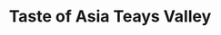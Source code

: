 ---
layout: place
title: "Taste of Asia Teays Valley"
permalink: /west-virginia/hurricane/taste-of-asia-teays-valley.html
stateAbbr: WV
stateName: West Virginia
cityName: Hurricane
place_id: ChIJsbLFxR-0SIgR_dUgOqOHx_0
photos:
  - name: >-
      places/ChIJsbLFxR-0SIgR_dUgOqOHx_0/photos/AUy1YQ3rzlb-oeSpG29AjWd3DOvOVlPHZFpPdkX_CMIlGeeYsaWDQs7Ie3BndINeGNSpf_m93dKJ9lbg7yY_ZMrs_lMkJslZnR6B7xn7cx7HJ4TtjRg_f5cboRlJIH412K-ExZowhBADcc7vYvtuoZlM_y_Ur94tuI-84TW3k15xYPYe-AFMOQ7E--trD_6mOmHDNN3TTg0ZDn-DI5kMRtHL0rbP0VNLlqw_d-eg6qsiXLdWD3ksFsDdBVmmY6mDNVsTsqL8YXhwrjZ_v2c-nlNUOCIGUzSszJiOKTVZxSpeZh93gkPNwlgc2x5xkAuYnOwoXlzK5xOmUcBQrR2UXC7WJm46Tw2BB94iLHhEq1UFdCQTKYwczEDT0-TTuXb2AQGaircFZUfqSiUtnq7AF412MI8V7nBWXwt8Q6bh8LZn8o0
    widthPx: 2658
    heightPx: 2796
    authorAttributions:
      - displayName: Elizabeth Wymer
        uri: https://maps.google.com/maps/contrib/109629649022563049221
        photoUri: >-
          https://lh3.googleusercontent.com/a-/ALV-UjWHjKE7Sk7ihfM9BindPddTBmmH6jdVabZ7p6FBkw9lwDimXgP8=s100-p-k-no-mo
    flagContentUri: >-
      https://www.google.com/local/imagery/report/?cb_client=maps_api_places.places_api&image_key=!1e10!2sCIHM0ogKEICAgICGksOGBA&hl=en-US
    googleMapsUri: >-
      https://www.google.com/maps/place//data=!3m4!1e2!3m2!1sCIHM0ogKEICAgICGksOGBA!2e10!4m2!3m1!1s0x8848b41fc5c5b2b1:0xfdc787a33a20d5fd
  - name: >-
      places/ChIJsbLFxR-0SIgR_dUgOqOHx_0/photos/AUy1YQ1zJcwOiBVAz8KqvAnVaAhTBaYVHsj37mcumYPfKQFrdT1juKkWnx959aoQoTzT33ujGgGdAe8M62HV6GhL6ZaVM1pFdy6EfS-ZMHUs2BNhfkeO7hPXnA3b_l2SOyXkyywYS__H31V-T8OFj9TuyVkB1ItO29BUxBLZ438g_JuujZmm0TRmgOgA-2JZFtS-JuwBj5f4-K4Wi9fV214aVgVIAdEJPY_95abEsmdrWKRRTMp_9lLoLbGC-9JnejV0_DqVZdryOCHGjBPSnexfTNGxUhXup40E4WvOG7e-n8ZBk8tAO8PIKCIIe06_3JyYmPIB4cVDGLZzz6MPWQIooyVWgwEkuEDAmTH4oI-MaKJucMGGk4rj6n56gT8_KlGAW3xITuJLJBLFpe81sgiraGBU_-gYQ3seYJZRSgxoDhk-Xw
    widthPx: 4800
    heightPx: 3600
    authorAttributions:
      - displayName: James Elmore
        uri: https://maps.google.com/maps/contrib/115088025690713338596
        photoUri: >-
          https://lh3.googleusercontent.com/a-/ALV-UjWYZkMmIgyWhQFGs7qucAor3u_jQileFG7SPQcHRlES_aLon3nh=s100-p-k-no-mo
    flagContentUri: >-
      https://www.google.com/local/imagery/report/?cb_client=maps_api_places.places_api&image_key=!1e10!2sCIHM0ogKEICAgICh4qm6Uw&hl=en-US
    googleMapsUri: >-
      https://www.google.com/maps/place//data=!3m4!1e2!3m2!1sCIHM0ogKEICAgICh4qm6Uw!2e10!4m2!3m1!1s0x8848b41fc5c5b2b1:0xfdc787a33a20d5fd
  - name: >-
      places/ChIJsbLFxR-0SIgR_dUgOqOHx_0/photos/AUy1YQ3Ilg97b55wBcHPvxnTFsG4w8vKGUCggN1Xd1GLLFpTnFo6wPh-LGuutoti3PayWftn2r3OO9SEmzN1KglPPQHSN9oi7OYeWWA37KhQ5Q5OJ2leurGkG-Mcv14burofzzCCkeAYfY-R6hWSlnKVfdjHC29kTKhTl2cXIln7SZH-cJtZDjOILNTFNRIuHtpGCUPX2apIS9RMa_SVyzr_P2vPHaxT9oHZkwyhtVdrUZrRjwsJ4SKwiYD5oypxxpo8uKFbRsdTIlQSox7_XiNbTtVKW78JkHOfkpLa0YGdyd9r9nHRrTBRVq8iWWgLeNppnXpPovhuWJLm6f5z-Cws27VWKzYPFLaGtun9_Dq8nWugLLRk2gcDFpG19c6Fe2ArwzuPiZ4Bm2mIfNcJ0T9XRhcRCYOpAxojl6V51SONfUA
    widthPx: 3600
    heightPx: 4800
    authorAttributions:
      - displayName: Sandraella Call
        uri: https://maps.google.com/maps/contrib/105827242332352651584
        photoUri: >-
          https://lh3.googleusercontent.com/a-/ALV-UjWHv61Ehj9vZmMLR_ozgl_l5mCj-iBjL6PKG4pJXSBYHaj8qzAt=s100-p-k-no-mo
    flagContentUri: >-
      https://www.google.com/local/imagery/report/?cb_client=maps_api_places.places_api&image_key=!1e10!2sCIHM0ogKEICAgIDT1PCBJg&hl=en-US
    googleMapsUri: >-
      https://www.google.com/maps/place//data=!3m4!1e2!3m2!1sCIHM0ogKEICAgIDT1PCBJg!2e10!4m2!3m1!1s0x8848b41fc5c5b2b1:0xfdc787a33a20d5fd
  - name: >-
      places/ChIJsbLFxR-0SIgR_dUgOqOHx_0/photos/AUy1YQ3Mt_eaBUfIfeZyHAD0gbIdKHxsDHUN_vT0ipELR-YmnqhS5FADsbUWgqwIJMFeET1dI9pDNNH7RY2PSq07yDNz829JAIZikwDY1Go2R67TJVHsfsWvpZuxVXkSdQ26W4grFEtRUBLNqc9OMmVEIFV11oXXglFhzxo4lhIcTna_HTspOpsvrXg2MUXVKDf5lX8VEZ-UVYFEVJ3zXtQAPS66cpIV_J-eyicIbYF_mcABhAF5q-0dxIEY-WcDJ4QFyLTGQy_2HHBRhB30aAu5NsvEHhSvo3gLLwNnOOQlal5hadDVkqflssyfFLo6ikusfg7Q_0pqPLLNwZQ0dHQR7sbVGcWuAX1oaN7JS09stPribQdkPn7YtAXfK7ZuI73axFKw2n7H5hyW76Dg0Eqb7LrBWPscODiCy6MR2eRswqrHoZ2F
    widthPx: 4032
    heightPx: 3024
    authorAttributions:
      - displayName: Sid C
        uri: https://maps.google.com/maps/contrib/102574205788486530869
        photoUri: >-
          https://lh3.googleusercontent.com/a-/ALV-UjXpnWdkhz_fDApNu-qcUMoMc6EeccDmB01i4_vkfsUiaZrov-o1KA=s100-p-k-no-mo
    flagContentUri: >-
      https://www.google.com/local/imagery/report/?cb_client=maps_api_places.places_api&image_key=!1e10!2sCIHM0ogKEICAgICGoKL2lwE&hl=en-US
    googleMapsUri: >-
      https://www.google.com/maps/place//data=!3m4!1e2!3m2!1sCIHM0ogKEICAgICGoKL2lwE!2e10!4m2!3m1!1s0x8848b41fc5c5b2b1:0xfdc787a33a20d5fd
  - name: >-
      places/ChIJsbLFxR-0SIgR_dUgOqOHx_0/photos/AUy1YQ2lbjAZGULrQdrMQSmYdos2lhrRoxJb5EGOi3O7bY2KS3jYahqyQHy7k-lWyfBSJ5yiDYKzmWF8kiWEXe5rLw9fYpBwwgGrsUAm4Nck95Ymn8NUib-RzXAQFxsQE4n7Q5PeaWN0gTSWeVuhat3w6meJqdVAJbFYGLUhbTbfn9eaK2WFLtoktmDjuzNgRJkAu-Abk2rswFhRVRzoqSYGs5vcc_ayKeBmsDLPNDMMoZogPn0kHeNTyTr_6u8_F002Mc2wpLELUfkWJAquJujLasIOGZGjcMrLEw43al_O8iBgxKC7A2BOkC3RlZpJwMT-DhaJDLX4nzIrJYuJJ34PMSLRA5xHIqhaKq4Uo1TZgw3UD_m2h6s_MB4vf2vFK9hJ0dQHT-KpN3WSLgpAfoZU_hBP9FasZANuEz-vgclhoOQ
    widthPx: 3024
    heightPx: 4032
    authorAttributions:
      - displayName: Mark Tremel
        uri: https://maps.google.com/maps/contrib/104121381192844337536
        photoUri: >-
          https://lh3.googleusercontent.com/a-/ALV-UjVefhp-JA1RagHngtELUiYYnIwamUfAa5zfwj-ECPBDeUAUQ88juw=s100-p-k-no-mo
    flagContentUri: >-
      https://www.google.com/local/imagery/report/?cb_client=maps_api_places.places_api&image_key=!1e10!2sCIHM0ogKEICAgMDw58HhQQ&hl=en-US
    googleMapsUri: >-
      https://www.google.com/maps/place//data=!3m4!1e2!3m2!1sCIHM0ogKEICAgMDw58HhQQ!2e10!4m2!3m1!1s0x8848b41fc5c5b2b1:0xfdc787a33a20d5fd
  - name: >-
      places/ChIJsbLFxR-0SIgR_dUgOqOHx_0/photos/AUy1YQ0JV5KixZ3qjZVRGdOjaYv4GgjzmQ0gGD5FmC-tVs4ofceCSit-rivDKk0emQGSnc5nZVt6QW1qu248XLQAfXsNL8yED4ras5y18WL84VYUT_7Sf37h0TGiIj0MjZXxRBvNAHqcfLq8Uzh1IoPm3HCLrQlLeAz1mFoEIMcUjb98djVEMc8U9uThrvAeoKCDHRWsh16JPWn4_aaHe_obsfYIBrFNjDogZdifN8OON6fokOjqtlw3sdsPxCRmWkaGPHJld5c8WMy1Fv2w02KXvP0vjP2sAQTkYueSkBAIVvln1ppRiFGzoydBIH943blb_isd2CcMQ-8iwnaV3CBQdHQy0rrxahpSfBZJaXg1XJy5LWAtI1uALgLHAZmUyOG4WqUSP3lq6J0lKOyaVAU8fzlcURZ-0Bd5hYmsHGC-L-roJB-W
    widthPx: 3024
    heightPx: 4032
    authorAttributions:
      - displayName: Laeeq Ahmed
        uri: https://maps.google.com/maps/contrib/105744201125683444958
        photoUri: >-
          https://lh3.googleusercontent.com/a-/ALV-UjUXfrnUcTW9EXquWPRtP12eEwGf1zTZ5af_XK-oH6NTUCg3nieLIw=s100-p-k-no-mo
    flagContentUri: >-
      https://www.google.com/local/imagery/report/?cb_client=maps_api_places.places_api&image_key=!1e10!2sCIHM0ogKEICAgIDz25mu1gE&hl=en-US
    googleMapsUri: >-
      https://www.google.com/maps/place//data=!3m4!1e2!3m2!1sCIHM0ogKEICAgIDz25mu1gE!2e10!4m2!3m1!1s0x8848b41fc5c5b2b1:0xfdc787a33a20d5fd
  - name: >-
      places/ChIJsbLFxR-0SIgR_dUgOqOHx_0/photos/AUy1YQ3fcHhpyWcVabmBBHqRhvenXIzdeso2z1R5TxUA5yGlVcD0tMQO9mkuBJXXVbW0ZuXmIR8sWU6JMjUPJuP0IOgg4ymtluUEjGvI3cvQpNlt9dG0rcowcOHXaqWidmlLHjn2NuxoxRqgRGK7MXFJ7hrhC-gDfvSijB1D7l1tLsEDTR4Qlsd2T4U9hVVBt5xMa32A53ueghYytRMTPWkBGVfG4fTXlk61UhvDZ1ZcGQWiijdLuuomvOEdYaLtzRSL96SvH8dZWG3wAmr9isk4j2h2gVc7_k7GH5ARSzIppxMN6WkQnMSGN5PFmUq6TRabY3mF3X5mhqXCwB5rnqWE27rHFSi0R70gREQA7aezehxlillyOT1TUPkc25KtkZIzpznOSYfdzsMDBWKdR6sZTkhgF-jqpxqLvmlH4mlt_Y5RsTQ
    widthPx: 3024
    heightPx: 4032
    authorAttributions:
      - displayName: Sandraella Call
        uri: https://maps.google.com/maps/contrib/105827242332352651584
        photoUri: >-
          https://lh3.googleusercontent.com/a-/ALV-UjWHv61Ehj9vZmMLR_ozgl_l5mCj-iBjL6PKG4pJXSBYHaj8qzAt=s100-p-k-no-mo
    flagContentUri: >-
      https://www.google.com/local/imagery/report/?cb_client=maps_api_places.places_api&image_key=!1e10!2sCIHM0ogKEICAgIDJmZrP7wE&hl=en-US
    googleMapsUri: >-
      https://www.google.com/maps/place//data=!3m4!1e2!3m2!1sCIHM0ogKEICAgIDJmZrP7wE!2e10!4m2!3m1!1s0x8848b41fc5c5b2b1:0xfdc787a33a20d5fd
  - name: >-
      places/ChIJsbLFxR-0SIgR_dUgOqOHx_0/photos/AUy1YQ0UTPTRgsN5V4T55oSo-gQvmK827B20_vvYU2NlcAQJFaNFHvQkHvbLD-LBCpC28Ww5gDKIaFhPqKDA1iysNQX5n3Nx5qPn7NjNAuUO8orJLS4CALJuLPWY21b-h0JL5e8Z5yC-iGaOyOnMedhWmUzDdIoNw5xEWopKACMvbm7dHuSiPT1q3H-CSpQIUikP1lkx4QnEz3u9Xwt7NG36gqmu3wB57TlD9y_UIAwa0vEXBCXpM7XAA1x2B9IQvWHx0Rfu9SAGAi5Sg963UWhdA8sX2X0KBQJ4GvwA3jXoHm0EJBtlOLqa_A8tEKxz3duGAwhWI_lYqkRJ-MORNWztUsu6Rni-gKG8dEunYRUry0rVJJDV3t68GFU5RVM4u-0vVrQEKDJzKwSY_dSyg4RcSb4iH-T4weQEHNa472kf4lu2S33E
    widthPx: 3024
    heightPx: 4032
    authorAttributions:
      - displayName: Laeeq Ahmed
        uri: https://maps.google.com/maps/contrib/105744201125683444958
        photoUri: >-
          https://lh3.googleusercontent.com/a-/ALV-UjUXfrnUcTW9EXquWPRtP12eEwGf1zTZ5af_XK-oH6NTUCg3nieLIw=s100-p-k-no-mo
    flagContentUri: >-
      https://www.google.com/local/imagery/report/?cb_client=maps_api_places.places_api&image_key=!1e10!2sCIHM0ogKEICAgIDz28nDtAE&hl=en-US
    googleMapsUri: >-
      https://www.google.com/maps/place//data=!3m4!1e2!3m2!1sCIHM0ogKEICAgIDz28nDtAE!2e10!4m2!3m1!1s0x8848b41fc5c5b2b1:0xfdc787a33a20d5fd
  - name: >-
      places/ChIJsbLFxR-0SIgR_dUgOqOHx_0/photos/AUy1YQ2oL6NK3t5kRfY_ifour8vbYL8uvKbQkUMKi1pc5XrY-gz4sklYigd8gSbIpPGh3LCbZ9ae5t4iszWtBomLF-fRMqmsZj08-iZh8puDFh4q5QU5J4AVhHz3WcJUEKSdudkYwDXdEqz6pa8P0cgeCMdW20phiPtws31Gv_SIaHG0s3kulviSNO29Jc82_Jx5XgUckVvxBgN0rTr_cnepl34Dx2JTyKTqia1-Ff2d1Vz2b0v2CITVXJI3I6BXjptycrqIlAVW6-Givxn2h4SSwnQBGjriEb21IwsabZY8B_dFhssbx3AEG5dhDIw9MQcPv6UAdP6gOuddJfBRmRhtJ_qOYO60uj4v-oPkAWJ0A3PE9F5OY3aU53shjjgEk5TvH17H5ywkxXThWK2hEyxjf50qR9Rj5y3x8kuWXYFHQMATL7TJ
    widthPx: 4032
    heightPx: 3024
    authorAttributions:
      - displayName: Joe Wall
        uri: https://maps.google.com/maps/contrib/108945175281682423728
        photoUri: >-
          https://lh3.googleusercontent.com/a-/ALV-UjX9wRr0mxZh47mxFbzldmO0jgI1K88nCGrPpUTpv1TaGYyRqq2r=s100-p-k-no-mo
    flagContentUri: >-
      https://www.google.com/local/imagery/report/?cb_client=maps_api_places.places_api&image_key=!1e10!2sCIHM0ogKEICAgIDZo6ms1gE&hl=en-US
    googleMapsUri: >-
      https://www.google.com/maps/place//data=!3m4!1e2!3m2!1sCIHM0ogKEICAgIDZo6ms1gE!2e10!4m2!3m1!1s0x8848b41fc5c5b2b1:0xfdc787a33a20d5fd
  - name: >-
      places/ChIJsbLFxR-0SIgR_dUgOqOHx_0/photos/AUy1YQ1rJNQqmfrtQD7V3h-5362EuFJ4O_1eBFiw3s5eP13OqQ3EhRA3MK09pESHu2Z_eCRqWV7_JVurlrLdQPhqcdnkxQHIFHxWYpavFTsqRySTI-fCYgqzGIjBeP_ejNTPBl90ueWqleCtOUfvz7YjknFSIZo3yg5TU1_L77Anupi0axFzMdb6yY59M0bziwfr9IZaw7RlfgeE8Yc38M0JmkObpZJMsoyCZRfvBHH-YMz64fMcGMPHZRjgSID2wB-9yPiTcSChu0vMoi_zWKiS3t0PpWsfGkW-qXIdD5M9zapxR3tE4xbdEzcvkvElAeKfM5bxZhOx3qW_aBtNYASrCUvgtf51pTslXJlZ5HWXjSI9zjQ7TYk7mPFoz83vcOmKovBz5p0MbEYITKe405832ZU5RX_59CfkEuNcxB19GX52yXe5
    widthPx: 3024
    heightPx: 4032
    authorAttributions:
      - displayName: Laeeq Ahmed
        uri: https://maps.google.com/maps/contrib/105744201125683444958
        photoUri: >-
          https://lh3.googleusercontent.com/a-/ALV-UjUXfrnUcTW9EXquWPRtP12eEwGf1zTZ5af_XK-oH6NTUCg3nieLIw=s100-p-k-no-mo
    flagContentUri: >-
      https://www.google.com/local/imagery/report/?cb_client=maps_api_places.places_api&image_key=!1e10!2sCIHM0ogKEICAgICbyNul7gE&hl=en-US
    googleMapsUri: >-
      https://www.google.com/maps/place//data=!3m4!1e2!3m2!1sCIHM0ogKEICAgICbyNul7gE!2e10!4m2!3m1!1s0x8848b41fc5c5b2b1:0xfdc787a33a20d5fd
address: 1 Liberty Square Dr, Hurricane, WV 25526, USA
street: 1 Liberty Square Dr
city: Hurricane
state: WV
zip: '25526'
country: USA
neighborhood: null
latitude: '38.459275'
longitude: '-81.933515'
accessibility_options:
  wheelchairAccessibleParking: true
  wheelchairAccessibleEntrance: true
  wheelchairAccessibleRestroom: true
  wheelchairAccessibleSeating: true
business_status: OPERATIONAL
name: Taste of Asia Teays Valley
google_maps_links:
  directionsUri: >-
    https://www.google.com/maps/dir//''/data=!4m7!4m6!1m1!4e2!1m2!1m1!1s0x8848b41fc5c5b2b1:0xfdc787a33a20d5fd!3e0
  placeUri: https://maps.google.com/?cid=18286733947085837821
  writeAReviewUri: >-
    https://www.google.com/maps/place//data=!4m3!3m2!1s0x8848b41fc5c5b2b1:0xfdc787a33a20d5fd!12e1
  reviewsUri: >-
    https://www.google.com/maps/place//data=!4m4!3m3!1s0x8848b41fc5c5b2b1:0xfdc787a33a20d5fd!9m1!1b1
  photosUri: >-
    https://www.google.com/maps/place//data=!4m3!3m2!1s0x8848b41fc5c5b2b1:0xfdc787a33a20d5fd!10e5
primary_type: Asian Restaurant
opening_hours:
  regular: null
  current: null
secondary_opening_hours:
  regular:
    weekdayDescriptions: null
    type: null
  current:
    weekdayDescriptions: null
    type: null
phone: null
price_level: null
price_range: null
rating: null
rating_count: 0
website: null
description: null
reviews: null
parking_options: null
payment_options: null
allow_dogs: null
curbside_pickup: null
delivery: null
dine_in: null
good_for_children: null
good_for_groups: null
good_for_sports: null
live_music: null
menu_for_children: null
outdoor_seating: null
reservable: null
restroom: null
serves_beer: null
serves_breakfast: null
serves_brunch: null
serves_cocktails: null
serves_coffee: null
serves_dinner: null
serves_dessert: null
serves_lunch: null
serves_vegetarian_food: null
serves_wine: null
takeout: null
slug: Taste-of-Asia-Teays-Valley

---